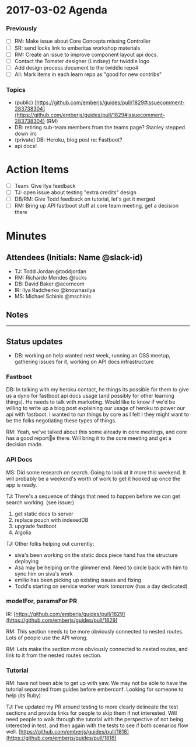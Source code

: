 # 2017-03-02 Agenda

### Previously

- [ ] RM: Make issue about Core Concepts missing Controller
- [ ] SR: send locks link to emberitas workshop materials
- [ ] RM: Create an issue to improve component layout api docs.
- [ ] Contact the Tomster designer (Lindsey) for twiddle logo
- [ ] Add design process document to the twiddle repo#
- [ ] All: Mark items in each learn repo as "good for new contribs"

### Topics

- (public) [https://github.com/emberjs/guides/pull/1829#issuecomment-283738304](https://github.com/emberjs/guides/pull/1829#issuecomment-283738304) (RM)
- DB: retiring sub-team members from the teams page?  Stanley stepped down iirc
- (private) DB: Heroku, blog post re: Fastboot?
- api docs!

# Action Items

- [ ] Team: Give Ilya feedback
- [ ] TJ: open issue about testing "extra credits" design
- [ ] DB/RM: Give Todd feedback on tutorial, let's get it merged
- [ ] RM: Bring up API fastboot stuff at core team meeting, get a decision there

# Minutes

## Attendees (Initials: Name @slack-id)

- TJ: Todd Jordan @toddjordan
- RM: Richardo Mendes @locks
- DB: David Baker @acorncom
- IR: Ilya Radchenko @knownasilya
- MS: Michael Schinis @mschinis

## Notes

---

## Status updates

- DB: working on help wanted next week, running an OSS meetup, gathering issues for it, working on API docs infrastructure

### Fastboot

DB:  In talking with my heroku contact, he things its possible for them to give us a dyno for fastboot api docs usage (and possibly for other learning things).  He needs to talk with marketing.   Would like to know if we'd be willing to write up a blog post explaining our usage of heroku to power our api with fastboot.  I wanted to run things by core as I felt I they might want to be the folks negotiating these types of things.

RM: Yeah, we've talked about this some already in core meetings, and core has a good reporte there.  Will bring it to the core meeting and get a decision made.

### API Docs

MS: Did some research on search.  Going to look at it more this weekend.  It will probably be a weekend's worth of work to get it hooked up once the app is ready.

TJ: There's a sequence of things that need to happen before we can get search working. (see issue:)

1. get static docs to server
2. replace pouch with indexedDB
3. upgrade fastboot
4. Algolia

TJ: Other folks helping out currently:

-  siva's been working on the static docs piece hand has the structure deploying
- Asa may be helping on the glimmer end.  Need to circle back with him to sync him on siva's work
- emilio has been picking up existing issues and fixing
- Todd's starting on service worker work tomorrow (has a day dedicated)

### modelFor, paramsFor PR

IR: [https://github.com/emberjs/guides/pull/1829](https://github.com/emberjs/guides/pull/1829)

RM: This section needs to be more obviously connected to nested routes.  Lots of people use the API wrong.

RM:  Lets make the section more obviously connected to nested routes, and link to it from the nested routes section.

### Tutorial

RM: have not been able to get up with yaw.  We may not be able to have the tutorial separated from guides before emberconf.  Looking for someone to help (its Ruby)

TJ: I've updated my PR around testing to more clearly delineate the test sections and provide links for people to skip them if not interested.  Will need people to walk through the tutorial with the perspective of not being interested in test, and then again with the tests to see if both scenarios flow well. [https://github.com/emberjs/guides/pull/1818](https://github.com/emberjs/guides/pull/1818)
